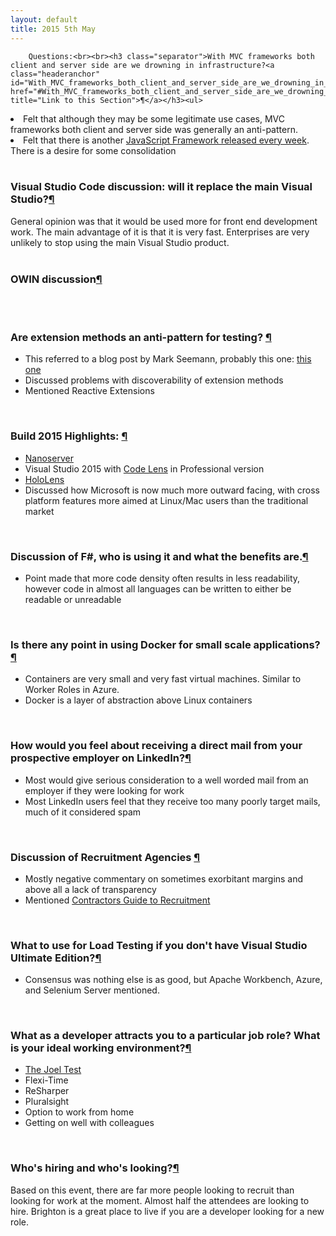 ```yaml
---
layout: default
title: 2015 5th May
---
```


		Questions:<br><br><h3 class="separator">With MVC frameworks both client and server side are we drowning in infrastructure?<a class="headeranchor" id="With_MVC_frameworks_both_client_and_server_side_are_we_drowning_in_infrastructure_0" href="#With_MVC_frameworks_both_client_and_server_side_are_we_drowning_in_infrastructure_0" title="Link to this Section">¶</a></h3><ul>
<li>Felt that although they may be some legitimate use cases, MVC frameworks both client and server side was generally an anti-pattern.</li>
<li>Felt that there is another <a class="externallink" href="http://zombiecodekill.com/javascript/" title="JavaScript Framework released every week" target="_blank">JavaScript Framework released every week</a>. There is a desire for some consolidation</li>
</ul><br><h3 class="separator">Visual Studio Code discussion: will it replace the main Visual Studio?<a class="headeranchor" id="Visual_Studio_Code_discussion:_will_it_replace_the_main_Visual_Studio_1" href="#Visual_Studio_Code_discussion:_will_it_replace_the_main_Visual_Studio_1" title="Link to this Section">¶</a></h3>General opinion was that it would be used more for front end development work. 
The main advantage of it is that it is very fast. 
Enterprises are very unlikely to stop using the main Visual Studio product.<br><br>
<h3 class="separator">OWIN discussion<a class="headeranchor" id="OWIN_discussion_2" href="#OWIN_discussion_2" title="Link to this Section">¶</a></h3><br><br><h3 class="separator">Are extension methods an anti-pattern for testing? <a class="headeranchor" id="Are_extension_methods_an_anti-pattern_for_testing_3" href="#Are_extension_methods_an_anti-pattern_for_testing_3" title="Link to this Section">¶</a></h3><ul>
<li>This referred to a blog post by Mark Seemann, probably this one: <a class="externallink" href="http://blog.ploeh.dk/2015/01/19/from-primitive-obsession-to-domain-modelling/" title="this one" target="_blank">this one</a></li>
<li>Discussed problems with discoverability of extension methods</li>
<li>Mentioned Reactive Extensions</li>
</ul><br><h3 class="separator">Build 2015 Highlights: <a class="headeranchor" id="Build_CABF_Highlights:_4" href="#Build_CABF_Highlights:_4" title="Link to this Section">¶</a></h3><ul>
<li><a class="externallink" href="http://azure.microsoft.com/blog/2015/04/08/microsoft-unveils-new-container-technologies-for-the-next-generation-cloud/" title="Nanoserver" target="_blank">Nanoserver</a></li>
<li>Visual Studio 2015 with <a class="externallink" href="https://msdn.microsoft.com/en-us/library/dn269218(v=vs.140).aspx" title="Code Lens" target="_blank">Code Lens</a> in Professional version</li>
<li><a class="externallink" href="https://www.microsoft.com/microsoft-hololens/en-us" title="HoloLens" target="_blank">HoloLens</a></li>
<li>Discussed how Microsoft is now much more outward facing, with cross platform features more aimed at Linux/Mac users than the traditional market</li>
</ul><br><h3 class="separator">Discussion of F#, who is using it and what the benefits are.<a class="headeranchor" id="Discussion_of_F_who_is_using_it_and_what_the_benefits_are_5" href="#Discussion_of_F_who_is_using_it_and_what_the_benefits_are_5" title="Link to this Section">¶</a></h3><ul>
<li>Point made that more code density often results in less readability, however code in almost all languages can be written to either be readable or unreadable</li>
</ul><br><h3 class="separator">Is there any point in using Docker for small scale applications?<a class="headeranchor" id="Is_there_any_point_in_using_Docker_for_small_scale_applications_6" href="#Is_there_any_point_in_using_Docker_for_small_scale_applications_6" title="Link to this Section">¶</a></h3><ul>
<li>Containers are very small and very fast virtual machines. Similar to Worker Roles in Azure.</li>
<li>Docker is a layer of abstraction above Linux containers</li>
</ul><br><h3 class="separator">How would you feel about receiving a direct mail from your prospective employer on LinkedIn?<a class="headeranchor" id="How_would_you_feel_about_receiving_a_direct_mail_from_your_prospective_employer_on_LinkedIn_7" href="#How_would_you_feel_about_receiving_a_direct_mail_from_your_prospective_employer_on_LinkedIn_7" title="Link to this Section">¶</a></h3><ul>
<li>Most would give serious consideration to a well worded mail from an employer if they were looking for work</li>
<li>Most LinkedIn users feel that they receive too many poorly target mails, much of it considered spam</li>
</ul><br><h3 class="separator">Discussion of Recruitment Agencies <a class="headeranchor" id="Discussion_of_Recruitment_Agencies_8" href="#Discussion_of_Recruitment_Agencies_8" title="Link to this Section">¶</a></h3><ul>
<li>Mostly negative commentary on sometimes exorbitant margins and above all a lack of transparency</li>
<li>Mentioned <a class="externallink" href="http://mikehadlow.blogspot.co.uk/2014/04/a-contractors-guide-to-recruitment.html" title="Contractors Guide to Recruitment" target="_blank">Contractors Guide to Recruitment</a></li>
</ul><br><h3 class="separator">What to use for Load Testing if you don't have Visual Studio Ultimate Edition?<a class="headeranchor" id="What_to_use_for_Load_Testing_if_you_dont_have_Visual_Studio_Ultimate_Edition_9" href="#What_to_use_for_Load_Testing_if_you_dont_have_Visual_Studio_Ultimate_Edition_9" title="Link to this Section">¶</a></h3><ul>
<li>Consensus was nothing else is as good, but Apache Workbench, Azure, and Selenium Server mentioned.</li>
</ul><br><h3 class="separator">What as a developer attracts you to a particular job role? What is your ideal working environment?<a class="headeranchor" id="What_as_a_developer_attracts_you_to_a_particular_job_role_What_is_your_ideal_working_environment_10" href="#What_as_a_developer_attracts_you_to_a_particular_job_role_What_is_your_ideal_working_environment_10" title="Link to this Section">¶</a></h3><ul>
<li><a class="externallink" href="http://www.joelonsoftware.com/articles/fog0000000043.html" title="The Joel Test" target="_blank">The Joel Test</a></li>
<li>Flexi-Time</li>
<li>ReSharper</li>
<li>Pluralsight</li>
<li>Option to work from home</li>
<li>Getting on well with colleagues</li>
</ul><br><h3 class="separator">Who's hiring and who's looking?<a class="headeranchor" id="Whos_hiring_and_whos_looking_11" href="#Whos_hiring_and_whos_looking_11" title="Link to this Section">¶</a></h3>
Based on this event, there are far more people looking to recruit than looking for work at the moment. Almost half the attendees are looking to hire.
Brighton is a great place to live if you are a developer looking for a new role.

	